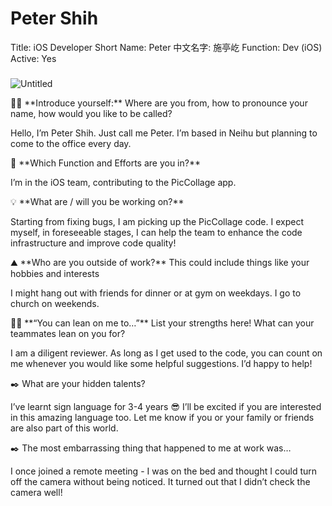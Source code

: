 # Peter Shih

Title: iOS Developer
Short Name: Peter
中文名字: 施亭屹
Function: Dev (iOS)
Active: Yes

### 

![Untitled](Peter%20Shih%208fe7c6bc9c9f4f67b24230d2cb7f60a3/Untitled.png)

<aside>
👋🏻 **Introduce yourself:** Where are you from, how to pronounce your name, how would you like to be called?

</aside>

Hello, I’m Peter Shih. Just call me Peter. I’m based in Neihu but planning to come to the office every day.

<aside>
💼 **Which Function and Efforts are you in?**

</aside>

I’m in the iOS team, contributing to the PicCollage app.

<aside>
💡 **What are / will you be working on?**

</aside>

Starting from fixing bugs, I am picking up the PicCollage code. I expect myself, in foreseeable stages, I can help the team to enhance the code infrastructure and improve code quality!

<aside>
⛰️ **Who are you outside of work?** This could include things like your hobbies and interests

</aside>

I might hang out with friends for dinner or at gym on weekdays. I go to church on weekends.

<aside>
💪🏻 **“You can lean on me to…”** List your strengths here! What can your teammates lean on you for?

</aside>

I am a diligent reviewer. As long as I get used to the code, you can count on me whenever you would like some helpful suggestions. I’d happy to help!

<aside>
✒️ What are your hidden talents?

</aside>

I’ve learnt sign language for 3-4 years 😎 I’ll be excited if you are interested in this amazing language too. Let me know if you or your family or friends are also part of this world.

<aside>
✒️ The most embarrassing thing that happened to me at work was…

</aside>

I once joined a remote meeting - I was on the bed and thought I could turn off the camera without being noticed. It turned out that I didn’t check the camera well!